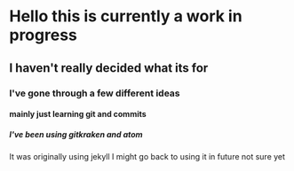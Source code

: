# Hello this is currently a work in progress

## I haven't really decided what its for

### I've gone through a few different ideas

#### mainly just learning git and commits

##### I've been using gitkraken and atom

It was originally using jekyll I might go back to using it in future not sure yet